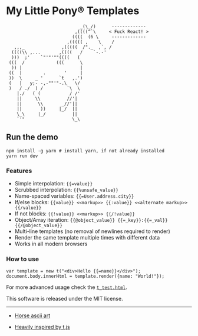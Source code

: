 # My Little Pony® Templates

```
                            _(\_/)      -------------
                          ,((((^`\     < Fuck React! >
                         ((((  (6 \     -------------
                       ,((((( ,    \    /
   ,,,_              ,(((((  /"._  ,`, /
  ((((\\ ,...       ,((((   /    `-.-'
  )))  ;'    `"'"'""((((   (      
 (((  /            (((      \
  )) |                      |
 ((  |        .       '     |
 ))  \     _ '      `t   ,.')  
 (   |   y;- -,-""'"-.\   \/  
 )   / ./  ) /         `\  \
    |./   ( (           / /'
    ||     \\          //'|
    ||      \\       _//'||
    ||       ))     |_/  ||
    \_\     |_/          ||
    `'"                  \_\
```

## Run the demo

```
npm install -g yarn # install yarn, if not already installed
yarn run dev
```

### Features
 * Simple interpolation: `{{=value}}`
 * Scrubbed interpolation: `{{%unsafe_value}}`
 * Name-spaced variables: `{{=User.address.city}}`
 * If/else blocks: `{{value}} <<markup>> {{:value}} <<alternate markup>> {{/value}}`
 * If not blocks: `{{!value}} <<markup>> {{/!value}}`
 * Object/Array iteration: `{{@object_value}} {{=_key}}:{{=_val}} {{/@object_value}}`
 * Multi-line templates (no removal of newlines required to render)
 * Render the same template multiple times with different data
 * Works in all modern browsers

### How to use

	var template = new t("<div>Hello {{=name}}</div>");
	document.body.innerHtml = template.render({name: "World!"});

For more advanced usage check the [`t_test.html`](https://github.com/jasonmoo/t.js/blob/master/t_test.html).

This software is released under the MIT license.

___

- [Horse ascii art](https://www.asciiart.eu/animals/horses)

- [Heavily inspired by t.js](https://github.com/jasonmoo/t.js/blob/master/t.js)

